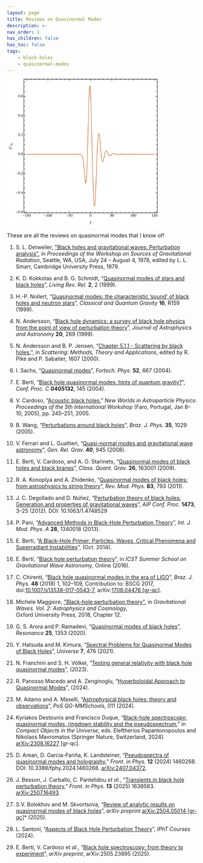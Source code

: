 ```yaml
---
layout: page
title: Reviews on Quasinormal Modes
description: >-
nav_order: 1
has_children: false
has_toc: false
tags:
    - black-holes
    - quasinormal-modes
---
```


<img src="/assets/images/ringdownl2s2.png" align="middle" title="For Whom The Bell Tolls: Quasinormal Mode Riningdown" width="400"  />


These are all the reviews on quasinormal modes that I know of!

1. S. L. Detweiler, ["Black holes and gravitational waves: Perturbation analysis"](https://inspirehep.net/literature/1282516), in *Proceedings of the Workshop on Sources of Gravitational Radiation*, Seattle, WA, USA, July 24 – August 4, 1978, edited by L. L. Smarr, Cambridge University Press, 1979.
1. K. D. Kokkotas and B. G. Schmidt, “[Quasinormal modes of stars and black holes](https://inspirehep.net/literature/507420)”, *Living Rev. Rel.* **2**, 2 (1999).
2. H.-P. Nollert, “[Quasinormal modes: the characteristic ’sound’ of black holes and neutron stars](https://inspirehep.net/literature/502903)”, *Classical and Quantum Gravity* **16**, R159 (1999).
3. N. Andersson, “[Black hole dynamics: a survey of black hole physics from the point of view of perturbation theory](https://ui.adsabs.harvard.edu/abs/1999JApA...20..269A)”, *Journal of Astrophysics and Astronomy* **20**, 269 (1999).
4. N. Andersson and B. P. Jensen, “[Chapter 5.1.1 - Scattering by black holes.](https://inspirehep.net/literature/536422)”, in *Scattering: Methods, Theory and Applications*, edited by R. Pike and P. Sabatier, 1607 (2000).
5. I. Sachs, “[Quasinormal modes](https://inspirehep.net/literature/636387)”, *Fortsch. Phys.* **52**, 667 (2004).
6. E. Berti, “[Black hole quasinormal modes: hints of quantum gravity?](https://inspirehep.net/literature/663605)”, *Conf. Proc. C* **0405132**, 145 (2004).
7. V. Cardoso, “[Acoustic black holes](ttps://inspirehep.net/literature/678024),” *New Worlds in Astroparticle Physics: Proceedings of the 5th International Workshop* (Faro, Portugal, Jan 8–10, 2005), pp. 245–251, 2005. 

7. B. Wang, “[Perturbations around black holes](https://inspirehep.net/literature/698774)”, *Braz. J. Phys.* **35**, 1029 (2005).
8. V. Ferrari and L. Gualtieri, “[Quasi-normal modes and gravitational wave astronomy](https://inspirehep.net/literature/759964)”, *Gen. Rel. Grav.* **40**, 945 (2008).
9. E. Berti, V. Cardoso, and A. O. Starinets, “[Quasinormal modes of black holes and black branes](https://inspirehep.net/literature/820791)”, *Class. Quant. Grav.* **26**, 163001 (2009).
10. R. A. Konoplya and A. Zhidenko, “[Quasinormal modes of black holes: from astrophysics to string theory](https://inspirehep.net/literature/890235)”, *Rev. Mod. Phys.* **83**, 793 (2011).
11. J. C. Degollado and D. Núñez, “[Perturbation theory of black holes: Generation and properties of gravitational waves](https://inspirehep.net/literature/1185908)”, *AIP Conf. Proc.* **1473**, 3–25 (2012). DOI: 10.1063/1.4748529
12. P. Pani, “[Advanced Methods in Black-Hole Perturbation Theory](https://inspirehep.net/literature/1236055)”, *Int. J. Mod. Phys. A* **28**, 1340018 (2013).
13. E. Berti, “[A Black-Hole Primer: Particles, Waves, Critical Phenomena and Superradiant Instabilities](https://inspirehep.net/literature/1322543)”, (Oct. 2014).
14. E. Berti, “[Black hole perturbation theory](https://www.icts.res.in/event/page/3071)”, in *ICST Summer School on Gravitational Wave Astronomy*, Online (2016).
15. C. Chirenti, “[Black hole quasinormal modes in the era of LIGO](https://inspirehep.net/literature/1616071)”, *Braz. J. Phys.* **48** (2018) 1, 102–109, Contribution to: BSCG 2017, doi:[10.1007/s13538-017-0543-7](https://doi.org/10.1007/s13538-017-0543-7), arXiv:[1708.04476 [gr-qc]](https://arxiv.org/abs/1708.04476).

16. Michele Maggiore, ["Black-hole perturbation theory"](https://inspirehep.net/literature/1664982), in *Gravitational Waves. Vol. 2: Astrophysics and Cosmology*,  
  Oxford University Press, 2018, Chapter 12.

15. G. S. Arora and P. Ramadevi, “[Quasinormal modes of black holes](https://link.springer.com/article/10.1007/s12045-020-1056-1)”, *Resonance* **25**, 1353 (2020).
16. Y. Hatsuda and M. Kimura, “[Spectral Problems for Quasinormal Modes of Black Holes](https://inspirehep.net/literature/1980772)”, *Universe* **7**, 476 (2021).
17. N. Franchini and S. H. Völkel, “[Testing general relativity with black hole quasinormal modes](https://inspirehep.net/literature/2656246)”, (2023).
18. R. Panosso Macedo and A. Zenginoglu, “[Hyperboloidal Approach to Quasinormal Modes](https://inspirehep.net/literature/2829741)”, (2024).
19. M. Adamo and A. Maselli, “[Astrophysical black holes: theory and observations](https://inspirehep.net/literature/2718807)”, *PoS QG-MMSchools*, 011 (2024).
20. Kyriakos Destounis and Francisco Duque, “[Black-hole spectroscopy: quasinormal modes, ringdown stability and the pseudospectrum](https://inspirehep.net/literature/2692457),” in *Compact Objects in the Universe*, eds. Eleftherios Papantonopoulos and Nikolaos Mavromatos (Springer Nature, Switzerland, 2024). [arXiv:2308.16227](https://arxiv.org/abs/2308.16227) [gr-qc].
21. D. Arean, D. Garcia-Fariña, K. Landsteiner, “[Pseudospectra of quasinormal modes and holography](https://inspirehep.net/literature/2804852),” *Front. in Phys.* **12** (2024) 1460268. DOI: 10.3389/fphy.2024.1460268. [arXiv:2407.04372](https://arxiv.org/abs/2407.04372).

21. J. Besson, J. Carballo, C. Pantelidou *et al.*, “[Transients in black hole perturbation theory](https://inspirehep.net/literature/2953013),” *Front. in Phys.* **13** (2025) 1638583. [arXiv:2507.16493](https://arxiv.org/abs/2507.16493).

22. S.V. Bolokhov and M. Skvortsova, “[Review of analytic results on quasinormal modes of black holes](https://inspirehep.net/literature/2908699)”, *arXiv preprint* [arXiv:2504.05014 [gr-qc]](https://arxiv.org/abs/2504.05014)* (2025).

20. L. Santoni, “[Aspects of Black Hole Perturbation Theory](https://courses.ipht.fr/?q=en/node/320)”, *IPhT Courses* (2024).
21. E. Berti, V. Cardoso et *al*., “[Black hole spectroscopy: from theory to experiment](https://inspirehep.net/literature/2927078)”, *arXiv preprint*, arXiv:2505.23895 (2025).

